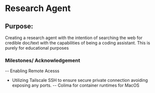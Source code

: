 # Research Agent
## Purpose:
Creating a research agent with the intention of searching the web for credible doc/text with the capabilities of being a coding assistant. 
This is purely for educational purposes 

### Milestones/ Acknowledgement
-- Enabling Remote Acesss
  - Utilizing Tailscale SSH to ensure secure private connection avoiding exposing any ports.
-- Colima for container runtimes for MacOS
